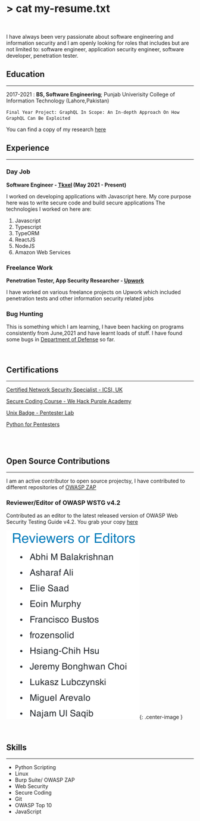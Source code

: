 # > cat my-resume.txt

<br>

I have always been very passionate about software engineering and information security and I am openly looking for roles that includes but are not limited to: software engineer, application security engineer, software developer, penetration tester.

## Education

---

2017-2021 : **BS, Software Engineering**; Punjab Univerisity College of Information Technology (Lahore,Pakistan)

    Final Year Project: GraphQL In Scope: An In-depth Approach On How GraphQL Can Be Exploited

You can find a copy of my research [here](https://mega.nz/file/KGwl0Q5B#I2Mn4a2211iFl8syn3J-XKe6tSjs15uLqcDMYPTLI-M)
<br>

## Experience

---

### Day Job

**Software Engineer - [Tkxel](www.tkxel.com) (May 2021 - Present)**

I worked on developing applications with Javascript here. My core purpose here was to write secure code and build secure applications
The technologies I worked on here are:

1. Javascript
2. Typescript
3. TypeORM
4. ReactJS
5. NodeJS
6. Amazon Web Services

### Freelance Work

**Penetration Tester, App Security Researcher - [Upwork](https://www.upwork.com/freelancers/~0191785ee40bb1eec0)**

I have worked on various freelance projects on Upwork which included penetration tests and other information security related jobs

### Bug Hunting

This is something which I am learning, I have been hacking on programs consistently from June,2021 and have learnt loads of stuff. I have found some bugs in [Department of Defense](https://hackerone.com/deptofdefense) so far.

  <br/>

## Certifications

---

[Certified Network Security Specialist - ICSI, UK](https://www.credential.net/4163ad18-e209-41f2-b738-65ba5552609f#gs.9u7w6d)

[Secure Coding Course - We Hack Purple Academy](https://www.credential.net/62522e28-3c25-4ab4-a36b-dd3189b28bcf)

[Unix Badge - Pentester Lab](https://www.pentesterlab.com/profile/b1062a253987b1a352cfc7d0e7)

[Python for Pentesters](http://ude.my/UC-1ae100b8-bfdb-4dda-8bc8-dea6fbf562a4)

<br/><br/>

## Open Source Contributions

---

I am an active contributor to open source projectsy, I have contributed to different repositories of [OWASP ZAP](https://github.com/zaproxy)

### Reviewer/Editor of OWASP WSTG v4.2

Contributed as an editor to the latest released version of OWASP Web Security Testing Guide v4.2. You grab your copy [here](https://t.co/BSTLgoKpBV?amp=1)

![Snapshot of WSTG Handbook](/assets/images/owasp-credit.png){: .center-image }

<br/>

## Skills

---

- Python Scripting
- Linux
- Burp Suite/ OWASP ZAP
- Web Security
- Secure Coding
- Git
- OWASP Top 10
- JavaScript

